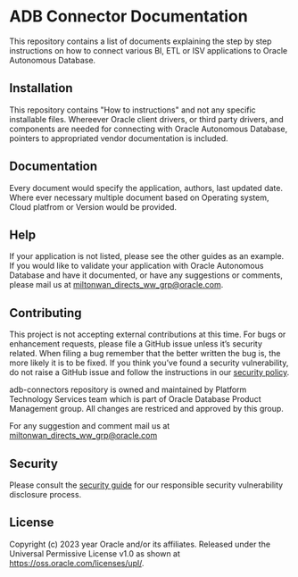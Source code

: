 # ADB Connector Documentation

This repository contains a list of documents explaining the step by step instructions on how to connect various BI, ETL or ISV applications to Oracle Autonomous Database.

## Installation

This repository contains "How to instructions" and not any specific installable files.  Whereever Oracle client drivers, or third party drivers, and components are needed for connecting with Oracle Autonomous Database, pointers to appropriated vendor documentation is included.

## Documentation

Every document would specify the application, authors, last updated date.
Where ever necessary multiple document based on Operating system, Cloud platfrom or Version would be provided. 

## Help

If your application is not listed, please see the other guides as an example. If you would like to validate your application with Oracle Autonomous Database and have it documented, or have any suggestions or comments, please mail us at miltonwan_directs_ww_grp@oracle.com.

## Contributing

This project is not accepting external contributions at this time. For bugs or enhancement requests, please file a GitHub issue unless it’s security related. When filing a bug remember that the better written the bug is, the more likely it is to be fixed. If you think you’ve found a security vulnerability, do not raise a GitHub issue and follow the instructions in our [security policy](./SECURITY.md).

adb-connectors repository is owned and maintained by Platform Technology Services team which is part of Oracle Database Product Management group.
All changes are restriced and approved by this group.

For any suggestion and comment mail us at miltonwan_directs_ww_grp@oracle.com

## Security

Please consult the [security guide](./SECURITY.md) for our responsible security vulnerability disclosure process.

## License

Copyright (c) 2023 year Oracle and/or its affiliates.
Released under the Universal Permissive License v1.0 as shown at
<https://oss.oracle.com/licenses/upl/>.
